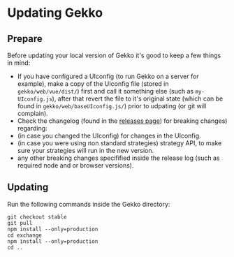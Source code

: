 # Updating Gekko

## Prepare

Before updating your local version of Gekko it's good to keep a few things in mind:

- If you have configured a UIconfig (to run Gekko on a server for example), make a copy of the UIconfig file (stored in `gekko/web/vue/dist/`) first and call it something else (such as `my-UIconfig.js`), after that revert the file to it's original state (which can be found in `gekko/web/baseUIconfig.js/`) prior to udpating (or git will complain).
- Check the changelog (found in the [releases page](https://github.com/askmike/gekko/releases)) for breaking changes) regarding:
 - (in case you changed the UIconfig) for changes in the UIconfig.
 - (in case you were using non standard strategies) strategy API, to make sure your strategies will run in the new version.
 - any other breaking changes specifified inside the release log (such as required node and or browser versions).

 ## Updating

Run the following commands inside the Gekko directory:

    git checkout stable
    git pull
    npm install --only=production
    cd exchange
    npm install --only=production
    cd ..